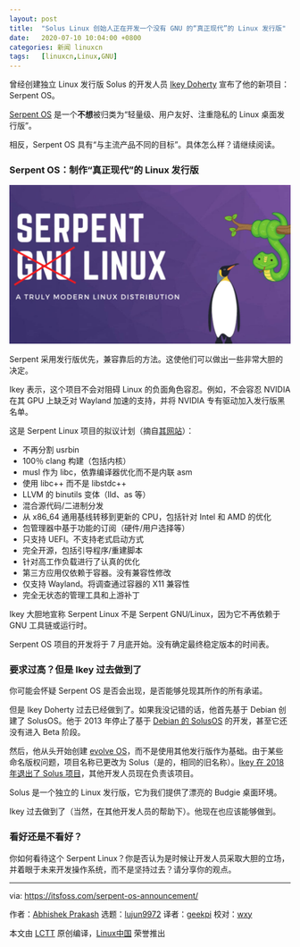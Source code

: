 ```yaml
---
layout: post
title:	"Solus Linux 创始人正在开发一个没有 GNU 的“真正现代”的 Linux 发行版"
date:	2020-07-10 10:04:00 +0800 
categories:	新闻 linuxcn 
tags:	[linuxcn,Linux,GNU]
---
```



曾经创建独立 Linux 发行版 Solus 的开发人员 [Ikey Doherty](https://itsfoss.com/ikey-doherty-serpent-interview/) 宣布了他的新项目：Serpent OS。


[Serpent OS](https://www.serpentos.com/) 是一个**不想**被归类为“轻量级、用户友好、注重隐私的 Linux 桌面发行版”。


相反，Serpent OS 具有“与主流产品不同的目标”。具体怎么样？请继续阅读。


### Serpent OS：制作“真正现代”的 Linux 发行版


![](/Asserts/Images/album/202007/10/100350vw0a5pc650c0za6z.jpg)


Serpent 采用发行版优先，兼容靠后的方法。这使他们可以做出一些非常大胆的决定。


Ikey 表示，这个项目不会对阻碍 Linux 的负面角色容忍。例如，不会容忍 NVIDIA 在其 GPU 上缺乏对 Wayland 加速的支持，并将 NVIDIA 专有驱动加入发行版黑名单。


这是 Serpent Linux 项目的拟议计划（摘自[其网站](https://www.serpentos.com/about/)）：


* 不再分割 usrbin
* 100％ clang 构建（包括内核）
* musl 作为 libc，依靠编译器优化而不是内联 asm
* 使用 libc++ 而不是 libstdc++
* LLVM 的 binutils 变体（lld、as 等）
* 混合源代码/二进制分发
* 从 x86\_64 通用基线转移到更新的 CPU，包括针对 Intel 和 AMD 的优化
* 包管理器中基于功能的订阅（硬件/用户选择等）
* 只支持 UEFI。不支持老式启动方式
* 完全开源，包括引导程序/重建脚本
* 针对高工作负载进行了认真的优化
* 第三方应用仅依赖于容器。没有兼容性修改
* 仅支持 Wayland。将调查通过容器的 X11 兼容性
* 完全无状态的管理工具和上游补丁


Ikey 大胆地宣称 Serpent Linux 不是 Serpent GNU/Linux，因为它不再依赖于 GNU 工具链或运行时。


Serpent OS 项目的开发将于 7 月底开始。没有确定最终稳定版本的时间表。


### 要求过高？但是 Ikey 过去做到了


你可能会怀疑 Serpent OS 是否会出现，是否能够兑现其所作的所有承诺。


但是 Ikey Doherty 过去已经做到了。如果我没记错的话，他首先基于 Debian 创建了 SolusOS。他于 2013 年停止了基于 [Debian 的 SolusOS](https://distrowatch.com/table.php?distribution=solusos) 的开发，甚至它还没有进入 Beta 阶段。


然后，他从头开始创建 [evolve OS](https://itsfoss.com/beta-evolve-os-released/)，而不是使用其他发行版作为基础。由于某些命名版权问题，项目名称已更改为 Solus（是的，相同的旧名称）。[Ikey 在 2018 年退出了 Solus 项目](https://itsfoss.com/ikey-leaves-solus/)，其他开发人员现在负责该项目。


Solus 是一个独立的 Linux 发行版，它为我们提供了漂亮的 Budgie 桌面环境。


Ikey 过去做到了（当然，在其他开发人员的帮助下）。他现在也应该能够做到。


### 看好还是不看好？


你如何看待这个 Serpent Linux？你是否认为是时候让开发人员采取大胆的立场，并着眼于未来开发操作系统，而不是坚持过去？请分享你的观点。




---


via: <https://itsfoss.com/serpent-os-announcement/>


作者：[Abhishek Prakash](https://itsfoss.com/author/abhishek/) 选题：[lujun9972](https://github.com/lujun9972) 译者：[geekpi](https://github.com/geekpi) 校对：[wxy](https://github.com/wxy)


本文由 [LCTT](https://github.com/LCTT/TranslateProject) 原创编译，[Linux中国](https://linux.cn/) 荣誉推出
